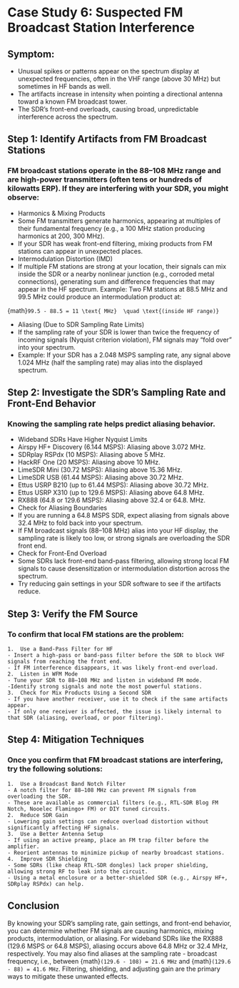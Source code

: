 
# Case Study 6: Suspected FM Broadcast Station Interference

## Symptom:
- Unusual spikes or patterns appear on the spectrum display at unexpected frequencies, often in the VHF range (above 30 MHz) but sometimes in HF bands as well.
- The artifacts increase in intensity when pointing a directional antenna toward a known FM broadcast tower.
- The SDR’s front-end overloads, causing broad, unpredictable interference across the spectrum.

## Step 1: Identify Artifacts from FM Broadcast Stations

### FM broadcast stations operate in the 88–108 MHz range and are high-power transmitters (often tens or hundreds of kilowatts ERP). If they are interfering with your SDR, you might observe:
- Harmonics & Mixing Products
- Some FM transmitters generate harmonics, appearing at multiples of their fundamental frequency (e.g., a 100 MHz station producing harmonics at 200, 300 MHz).
- If your SDR has weak front-end filtering, mixing products from FM stations can appear in unexpected places.
- Intermodulation Distortion (IMD)
- If multiple FM stations are strong at your location, their signals can mix inside the SDR or a nearby nonlinear junction (e.g., corroded metal connections), generating sum and difference frequencies that may appear in the HF spectrum.
Example: Two FM stations at 88.5 MHz and 99.5 MHz could produce an intermodulation product at:

{math}`99.5 - 88.5 = 11 \text{ MHz}  \quad \text{(inside HF range)}`

- Aliasing (Due to SDR Sampling Rate Limits)
- If the sampling rate of your SDR is lower than twice the frequency of incoming signals (Nyquist criterion violation), FM signals may “fold over” into your spectrum.
- Example: If your SDR has a 2.048 MSPS sampling rate, any signal above 1.024 MHz (half the sampling rate) may alias into the displayed spectrum.

## Step 2: Investigate the SDR’s Sampling Rate and Front-End Behavior

### Knowing the sampling rate helps predict aliasing behavior.
- Wideband SDRs Have Higher Nyquist Limits
- Airspy HF+ Discovery (6.144 MSPS): Aliasing above 3.072 MHz.
- SDRplay RSPdx (10 MSPS): Aliasing above 5 MHz.
- HackRF One (20 MSPS): Aliasing above 10 MHz.
- LimeSDR Mini (30.72 MSPS): Aliasing above 15.36 MHz.
- LimeSDR USB (61.44 MSPS): Aliasing above 30.72 MHz.
- Ettus USRP B210 (up to 61.44 MSPS): Aliasing above 30.72 MHz.
- Ettus USRP X310 (up to 129.6 MSPS): Aliasing above 64.8 MHz.
- RX888 (64.8 or 129.6 MSPS): Aliasing above 32.4 or 64.8. MHz.
- Check for Aliasing Boundaries
- If you are running a 64.8 MSPS SDR, expect aliasing from signals above 32.4 MHz to fold back into your spectrum.
- If FM broadcast signals (88–108 MHz) alias into your HF display, the sampling rate is likely too low, or strong signals are overloading the SDR front end.
- Check for Front-End Overload
- Some SDRs lack front-end band-pass filtering, allowing strong local FM signals to cause desensitization or intermodulation distortion across the spectrum.
- Try reducing gain settings in your SDR software to see if the artifacts reduce.

## Step 3: Verify the FM Source

### To confirm that local FM stations are the problem:
	1.	Use a Band-Pass Filter for HF
	- Insert a high-pass or band-pass filter before the SDR to block VHF signals from reaching the front end.
	- If FM interference disappears, it was likely front-end overload.
	2.	Listen in WFM Mode
	- Tune your SDR to 88–108 MHz and listen in wideband FM mode.
	-Identify strong signals and note the most powerful stations.
	3.	Check for Mix Products Using a Second SDR
	- If you have another receiver, use it to check if the same artifacts appear.
	- If only one receiver is affected, the issue is likely internal to that SDR (aliasing, overload, or poor filtering).

## Step 4: Mitigation Techniques

### Once you confirm that FM broadcast stations are interfering, try the following solutions:
	1.	Use a Broadcast Band Notch Filter
	- A notch filter for 88–108 MHz can prevent FM signals from overloading the SDR.
	- These are available as commercial filters (e.g., RTL-SDR Blog FM Notch, Nooelec Flamingo+ FM) or DIY tuned circuits.
	2.	Reduce SDR Gain
	- Lowering gain settings can reduce overload distortion without significantly affecting HF signals.
	3.	Use a Better Antenna Setup
	- If using an active preamp, place an FM trap filter before the amplifier.
	- Reorient antennas to minimize pickup of nearby broadcast stations.
	4.	Improve SDR Shielding
	- Some SDRs (like cheap RTL-SDR dongles) lack proper shielding, allowing strong RF to leak into the circuit.
	- Using a metal enclosure or a better-shielded SDR (e.g., Airspy HF+, SDRplay RSPdx) can help.

## Conclusion

By knowing your SDR’s sampling rate, gain settings, and front-end behavior, you can determine whether FM signals are causing harmonics, mixing products, intermodulation, or aliasing.
For wideband SDRs like the RX888 (129.6 MSPS or 64.8 MSPS), aliasing occurs above 64.8 MHz or 32.4 MHz, respectively.
You may also find aliases at the sampling rate - broadcast frequency, 
i.e., between {math}`(129.6 - 108) = 21.6 MHz` and {math}`(129.6 - 88) = 41.6 MHz`.
Filtering, shielding, and adjusting gain are the primary ways to mitigate these unwanted effects.

